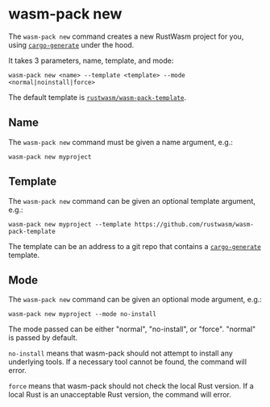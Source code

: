 # wasm-pack new

The `wasm-pack new` command creates a new RustWasm project for you,
using [`cargo-generate`] under the hood.

It takes 3 parameters, name, template, and mode:

```
wasm-pack new <name> --template <template> --mode <normal|noinstall|force>
```

The default template is [`rustwasm/wasm-pack-template`](https://github.com/rustwasm/wasm-pack-template).

## Name

The `wasm-pack new` command must be given a name argument, e.g.:

```
wasm-pack new myproject
```

## Template

The `wasm-pack new` command can be given an optional template argument, e.g.:

```
wasm-pack new myproject --template https://github.com/rustwasm/wasm-pack-template
```

The template can be an address to a git repo that contains a [`cargo-generate`]
template.

[`cargo-generate`]: https://github.com/ashleygwilliams/cargo-generate

## Mode

The `wasm-pack new` command can be given an optional mode argument, e.g.:

```
wasm-pack new myproject --mode no-install
```

The mode passed can be either "normal", "no-install", or "force". "normal" is passed by
default.

`no-install` means that wasm-pack should not attempt to install any underlying tools.
If a necessary tool cannot be found, the command will error.

`force` means that wasm-pack should not check the local Rust version. If a local Rust
is an unacceptable Rust version, the command will error.

